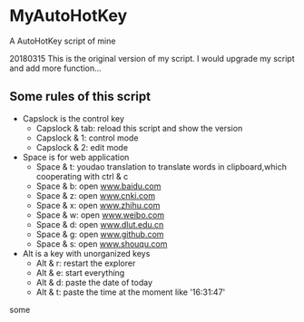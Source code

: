 # MyAutoHotKey
A AutoHotKey script of mine

20180315
This is the original version of my script. I would upgrade my script and add more function...

## Some rules of this script

- Capslock is the control key
    - Capslock & tab: reload this script and show the version
    - Capslock & 1: control mode
    - Capslock & 2: edit mode
- Space is for web application
    - Space & t: youdao translation to translate words in clipboard,which cooperating with ctrl & c
    - Space & b: open www.baidu.com
    - Space & z: open www.cnki.com
    - Space & x: open www.zhihu.com
    - Space & w: open www.weibo.com
    - Space & d: open www.dlut.edu.cn
    - Space & g: open www.github.com
    - Space & s: open www.shouqu.com
- Alt is a key with unorganized keys
    - Alt & r: restart the explorer
    - Alt & e: start everything
    - Alt & d: paste the date of today
    - Alt & t: paste the time at the moment like '16:31:47'

some 

